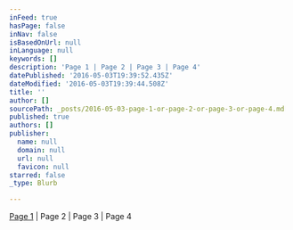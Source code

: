 ```yaml
---
inFeed: true
hasPage: false
inNav: false
isBasedOnUrl: null
inLanguage: null
keywords: []
description: 'Page 1 | Page 2 | Page 3 | Page 4'
datePublished: '2016-05-03T19:39:52.435Z'
dateModified: '2016-05-03T19:39:44.508Z'
title: ''
author: []
sourcePath: _posts/2016-05-03-page-1-or-page-2-or-page-3-or-page-4.md
published: true
authors: []
publisher:
  name: null
  domain: null
  url: null
  favicon: null
starred: false
_type: Blurb

---
```

[Page 1][0] | Page 2 | Page 3 | Page 4

[0]: http://lexiconic.io/example-page-2-title/
